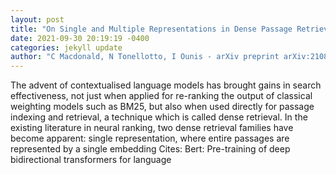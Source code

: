 ```yaml
--- 
layout: post 
title: "On Single and Multiple Representations in Dense Passage Retrieval" 
date: 2021-09-30 20:19:19 -0400 
categories: jekyll update 
author: "C Macdonald, N Tonellotto, I Ounis - arXiv preprint arXiv:2108.06279, 2021" 
--- 
```

The advent of contextualised language models has brought gains in search effectiveness, not just when applied for re-ranking the output of classical weighting models such as BM25, but also when used directly for passage indexing and retrieval, a technique which is called dense retrieval. In the existing literature in neural ranking, two dense retrieval families have become apparent: single representation, where entire passages are represented by a single embedding Cites: Bert: Pre-training of deep bidirectional transformers for language